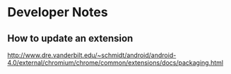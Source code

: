 # Developer Notes

## How to update an extension

http://www.dre.vanderbilt.edu/~schmidt/android/android-4.0/external/chromium/chrome/common/extensions/docs/packaging.html